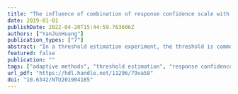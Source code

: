 ```yaml
---
title: "The influence of combination of response confidence scale with adaptive methods in threshold estimation experiments"
date: 2019-01-01
publishDate: 2022-04-20T15:44:59.763606Z
authors: ["YanJunHuang"]
publication_types: ["7"]
abstract: "In a threshold estimation experiment, the threshold is commonly estimated by adaptive methods. These experiments are based on binary responses (Yes/No). However, there are some limitations of binary responses that could affect the results of experiments. To solve this problem, scholars have tried to include the role of response confidence in the experiment by extending the number of category of responses (Hsu & Chin, 2014; Kaernbach, 2001; Klein, 2001). Following this idea, in this thesis I used simulation to survey the influence of introducing a continuous response confidence scale to different adaptive methods (including the Weighted Up-Down method, Biased Coin Design, and Derman''s Up-Down method) in two types of threshold experiments (Yes/No tasks and Same/Difference tasks). Moreover, I systematically manipulated the initial value, step size, trial number and other experiment variables to discuss their influences on adaptive methods. The simulation results show that the performance of the Weighted Up-Down method is better than the other two adaptive methods. Note that the placement of cut-offs on the response confidence scale might affect the performance of adaptive methods, and in some cases leads to the emergence of biases. We show that these biases can be reduced or even eliminated by adjusting some experiment variables. To summarize, the introduction of the response confidence scale can provide researchers with more freedom on experimental design, and there exists reasonable solutions to reduce the potential biases generated by this scale. 在一個閾值實驗裡閾值通常以適測方法估計；這些實驗是基於二選項回答（「是」/「否」），但二選項回答所帶來的一些限制會影響實驗結果。為解決此問題，學者試圖通過擴展回答選項個數的方式將回答信心包含進實驗裡（Hsu & Chin, 2014; Kaernbach, 2001; Klein, 2001）。跟隨該研究方向，在這篇論文裡，我採用電腦模擬探討在兩種實驗（「是」/「否」作業與「同」/「異」作業）情境中引入一個連續回答信心量尺對不同適測方法（適測方法包含帶權重上下法、偏差硬幣投擲法與德爾曼上下法）的影響。更進一步地，我經由系統性地操作初始值、步長、試驗數等實驗變量探討它們對適測方法的影響。模擬結果表明帶權重上下法整體比另兩個適測方法表現好。值得注意的是，回答信心量尺的截點位置會影響適測方法的表現，且在一些條件下會引發偏誤的出現。我們研究表明通過調整實驗變量可以減小甚至消除這些偏誤。綜上，在閾值實驗裡引入回答信心量尺可給予研究者在實驗設計階段更多的自由，其附帶偏誤亦存在合理解決方式以減小其影響。"
featured: false
publication: ""
tags: ["adaptive methods", "threshold estimation", "response confidence", "Weighted Up-Down method", "Biased Coin Design"]
url_pdf: "https://hdl.handle.net/11296/79va58"
doi: "10.6342/NTU201904185"
---
```


